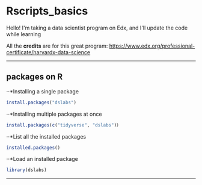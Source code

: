 # Rscripts_basics
Hello! I'm taking a data scientist program on Edx, and I'll update the code while learning

All the **credits** are for this great program: 
https://www.edx.org/professional-certificate/harvardx-data-science

***
## packages on R

⋅⋅*Installing a single package 
```R
install.packages("dslabs") 
```

⋅⋅*Installing multiple packages at once
```R
install.packages(c("tidyverse", "dslabs")）
```

⋅⋅*List all the installed packages 
```R
installed.packages()
```

⋅⋅*Load an installed package 
```R
library(dslabs)
```
***

